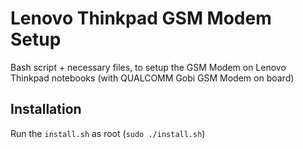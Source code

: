 Lenovo Thinkpad GSM Modem Setup
===============================

Bash script + necessary files, to setup the GSM Modem on Lenovo Thinkpad notebooks (with QUALCOMM Gobi GSM Modem on board)

## Installation

Run the `install.sh` as root (`sudo ./install.sh`)


